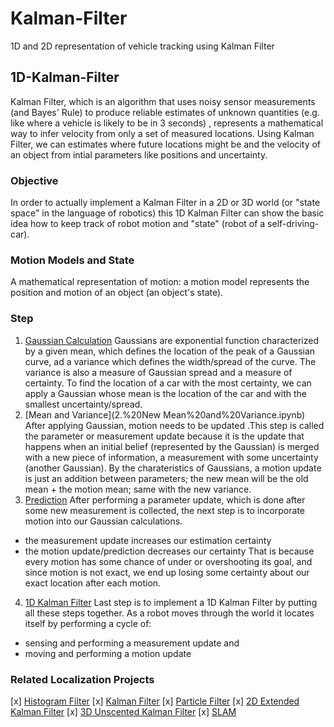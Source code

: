 # Kalman-Filter
1D and 2D representation of vehicle tracking using Kalman Filter

## 1D-Kalman-Filter 
Kalman Filter, which is an algorithm that uses noisy sensor measurements (and Bayes' Rule) to produce reliable estimates of unknown quantities (e.g. like where a vehicle is likely to be in 3 seconds) , represents a mathematical way to infer velocity from only a set of measured locations. Using Kalman Filter, we can estimates where future locations might be and the velocity of an object from intial parameters like positions and uncertainty.

### Objective 
In order to actually implement a Kalman Filter in a 2D or 3D world (or "state space" in the language of robotics) this 1D Kalman Filter can show the basic idea  how to keep track of robot motion and "state" (robot of a self-driving-car).

### Motion Models and State
A mathematical representation of motion: a motion model represents the position and motion of an object (an object's state). 

### Step 

1. [Gaussian Calculation](1.%20Gaussian%20Calculations.ipynb) 
Gaussians are exponential function characterized by a given mean, which defines the location of the peak of a Gaussian curve, ad a variance which defines the width/spread of the curve. The variance is also a measure of Gaussian spread and a measure of certainty. To find the location of a car with the most certainty, we can apply a Gaussian whose mean is the location of the car and with the smallest uncertainty/spread. 
2. [Mean and Variance](2.%20New Mean%20and%20Variance.ipynb)
After applying Gaussian, motion needs to be updated .This step is called the parameter or measurement update because it is the update that happens when an initial belief (represented by the Gaussian) is merged with a new piece of information, a measurement with some uncertainty (another Gaussian). By the charateristics of Gaussians, a motion update is just an addition between parameters; the new mean will be the old mean + the motion mean; same with the new variance. 
3. [Prediction](3.%20Predict%20Function.ipynb)
After performing a parameter update, which is done after some new measurement is collected, the next step is to incorporate motion into our Gaussian calculations. 
* the measurement update increases our estimation certainty
* the motion update/prediction decreases our certainty
That is because every motion has some chance of under or overshooting its goal, and since motion is not exact, we end up losing some certainty about our exact location after each motion.
4. [1D Kalman Filter](4.%201D%20Kalman%20Filter.ipynb) 
Last step is to implement a 1D Kalman Filter by putting all these steps together. As a robot moves through the world it locates itself by performing a cycle of:
* sensing and performing a measurement update and
* moving and performing a motion update

### Related Localization Projects 
 [x] [Histogram Filter](https://github.com/tooth2/HistogramFilter)
 [x] [Kalman Filter](https://github.com/tooth2/Kalman-Filter)
 [x] [Particle Filter](https://github.com/tooth2/Robot_Particle_Fillter)
 [x] [2D Extended Kalman Filter](https://github.com/tooth2/Extended-Kalman-Filter)
 [x] [3D Unscented Kalman Filter](https://github.com/tooth2/Unscented-Kalman-Filter)
 [x] [SLAM](https://github.com/tooth2/Landmark-Detection-Tracking-SLAM)

